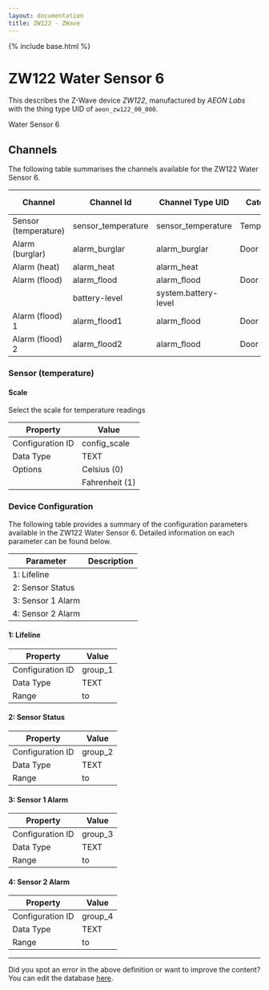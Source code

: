 ```yaml
---
layout: documentation
title: ZW122 - ZWave
---
```


{% include base.html %}

# ZW122 Water Sensor 6

This describes the Z-Wave device *ZW122*, manufactured by *AEON Labs* with the thing type UID of ```aeon_zw122_00_000```. 

Water Sensor 6


## Channels
The following table summarises the channels available for the ZW122 Water Sensor 6.

| Channel | Channel Id | Channel Type UID | Category | Item Type |
|---------|------------|------------------|----------|-----------|
| Sensor (temperature) | sensor_temperature | sensor_temperature | Temperature | Number |
| Alarm (burglar) | alarm_burglar | alarm_burglar | Door | Switch |
| Alarm (heat) | alarm_heat | alarm_heat |  | Switch |
| Alarm (flood) | alarm_flood | alarm_flood | Door | Switch |
|  | battery-level | system.battery-level |  |  |
| Alarm (flood) 1 | alarm_flood1 | alarm_flood | Door | Switch |
| Alarm (flood) 2 | alarm_flood2 | alarm_flood | Door | Switch |


### Sensor (temperature)

#### Scale

Select the scale for temperature readings


| Property         | Value    |
|------------------|----------|
| Configuration ID | config_scale |
| Data Type        | TEXT || Default Value | 0 |
| Options | Celsius (0) |
|  | Fahrenheit (1) |


### Device Configuration
The following table provides a summary of the configuration parameters available in the ZW122 Water Sensor 6.
Detailed information on each parameter can be found below.

| Parameter   | Description |
|-------------|-------------|
| 1: Lifeline |  |
| 2: Sensor Status |  |
| 3: Sensor 1 Alarm |  |
| 4: Sensor 2 Alarm |  |


#### 1: Lifeline


| Property         | Value    |
|------------------|----------|
| Configuration ID | group_1 |
| Data Type        | TEXT |
| Range |  to  |


#### 2: Sensor Status


| Property         | Value    |
|------------------|----------|
| Configuration ID | group_2 |
| Data Type        | TEXT |
| Range |  to  |


#### 3: Sensor 1 Alarm


| Property         | Value    |
|------------------|----------|
| Configuration ID | group_3 |
| Data Type        | TEXT |
| Range |  to  |


#### 4: Sensor 2 Alarm


| Property         | Value    |
|------------------|----------|
| Configuration ID | group_4 |
| Data Type        | TEXT |
| Range |  to  |


---

Did you spot an error in the above definition or want to improve the content?
You can edit the database [here](http://www.cd-jackson.com/index.php/zwave/zwave-device-database/zwave-device-list/devicesummary/721).
